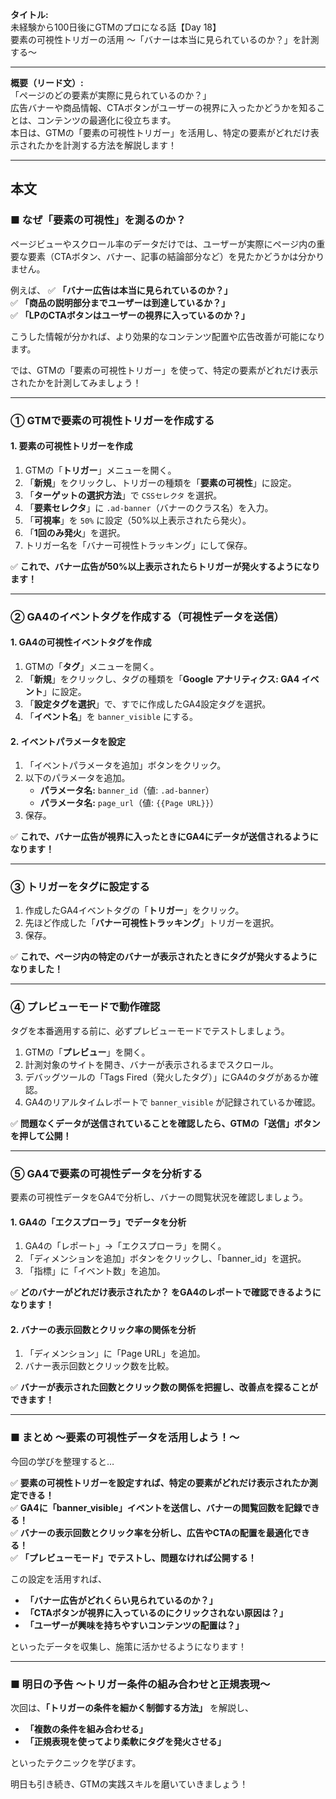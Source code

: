 **タイトル:**  
未経験から100日後にGTMのプロになる話【Day 18】  
要素の可視性トリガーの活用 〜「バナーは本当に見られているのか？」を計測する〜

---

**概要（リード文）:**  
「ページのどの要素が実際に見られているのか？」  
広告バナーや商品情報、CTAボタンがユーザーの視界に入ったかどうかを知ることは、コンテンツの最適化に役立ちます。  
本日は、GTMの「要素の可視性トリガー」を活用し、特定の要素がどれだけ表示されたかを計測する方法を解説します！

---

## **本文**

### ■ なぜ「要素の可視性」を測るのか？

ページビューやスクロール率のデータだけでは、ユーザーが実際にページ内の重要な要素（CTAボタン、バナー、記事の結論部分など）を見たかどうかは分かりません。

例えば、
✅ **「バナー広告は本当に見られているのか？」**  
✅ **「商品の説明部分までユーザーは到達しているか？」**  
✅ **「LPのCTAボタンはユーザーの視界に入っているのか？」**  

こうした情報が分かれば、より効果的なコンテンツ配置や広告改善が可能になります。

では、GTMの「要素の可視性トリガー」を使って、特定の要素がどれだけ表示されたかを計測してみましょう！

---

### **① GTMで要素の可視性トリガーを作成する**

#### **1. 要素の可視性トリガーを作成**

1. GTMの「**トリガー**」メニューを開く。
2. 「**新規**」をクリックし、トリガーの種類を「**要素の可視性**」に設定。
3. 「**ターゲットの選択方法**」で `CSSセレクタ` を選択。
4. 「**要素セレクタ**」に `.ad-banner`（バナーのクラス名）を入力。
5. 「**可視率**」を `50%` に設定（50%以上表示されたら発火）。
6. 「**1回のみ発火**」を選択。
7. トリガー名を「バナー可視性トラッキング」にして保存。

✅ **これで、バナー広告が50%以上表示されたらトリガーが発火するようになります！**

---

### **② GA4のイベントタグを作成する（可視性データを送信）**

#### **1. GA4の可視性イベントタグを作成**

1. GTMの「**タグ**」メニューを開く。
2. 「**新規**」をクリックし、タグの種類を「**Google アナリティクス: GA4 イベント**」に設定。
3. 「**設定タグを選択**」で、すでに作成したGA4設定タグを選択。
4. 「**イベント名**」を `banner_visible` にする。

#### **2. イベントパラメータを設定**

1. 「イベントパラメータを追加」ボタンをクリック。
2. 以下のパラメータを追加。
   - **パラメータ名:** `banner_id`（値: `.ad-banner`）
   - **パラメータ名:** `page_url`（値: `{{Page URL}}`）
3. 保存。

✅ **これで、バナー広告が視界に入ったときにGA4にデータが送信されるようになります！**

---

### **③ トリガーをタグに設定する**

1. 作成したGA4イベントタグの「**トリガー**」をクリック。
2. 先ほど作成した「**バナー可視性トラッキング**」トリガーを選択。
3. 保存。

✅ **これで、ページ内の特定のバナーが表示されたときにタグが発火するようになりました！**

---

### **④ プレビューモードで動作確認**

タグを本番適用する前に、必ずプレビューモードでテストしましょう。

1. GTMの「**プレビュー**」を開く。
2. 計測対象のサイトを開き、バナーが表示されるまでスクロール。
3. デバッグツールの「Tags Fired（発火したタグ）」にGA4のタグがあるか確認。
4. GA4のリアルタイムレポートで `banner_visible` が記録されているか確認。

✅ **問題なくデータが送信されていることを確認したら、GTMの「送信」ボタンを押して公開！**

---

### **⑤ GA4で要素の可視性データを分析する**

要素の可視性データをGA4で分析し、バナーの閲覧状況を確認しましょう。

#### **1. GA4の「エクスプローラ」でデータを分析**

1. GA4の「レポート」→「エクスプローラ」を開く。
2. 「ディメンションを追加」ボタンをクリックし、「banner_id」を選択。
3. 「指標」に「イベント数」を追加。

✅ **どのバナーがどれだけ表示されたか？ をGA4のレポートで確認できるようになります！**

#### **2. バナーの表示回数とクリック率の関係を分析**

1. 「ディメンション」に「Page URL」を追加。
2. バナー表示回数とクリック数を比較。

✅ **バナーが表示された回数とクリック数の関係を把握し、改善点を探ることができます！**

---

### **■ まとめ 〜要素の可視性データを活用しよう！〜**

今回の学びを整理すると…

✅ **要素の可視性トリガーを設定すれば、特定の要素がどれだけ表示されたか測定できる！**  
✅ **GA4に「banner_visible」イベントを送信し、バナーの閲覧回数を記録できる！**  
✅ **バナーの表示回数とクリック率を分析し、広告やCTAの配置を最適化できる！**  
✅ **「プレビューモード」でテストし、問題なければ公開する！**  

この設定を活用すれば、
- **「バナー広告がどれくらい見られているのか？」**
- **「CTAボタンが視界に入っているのにクリックされない原因は？」**
- **「ユーザーが興味を持ちやすいコンテンツの配置は？」**

といったデータを収集し、施策に活かせるようになります！

---

### **■ 明日の予告 〜トリガー条件の組み合わせと正規表現〜**

次回は、**「トリガーの条件を細かく制御する方法」** を解説し、

- **「複数の条件を組み合わせる」**
- **「正規表現を使ってより柔軟にタグを発火させる」**

といったテクニックを学びます。

明日も引き続き、GTMの実践スキルを磨いていきましょう！

